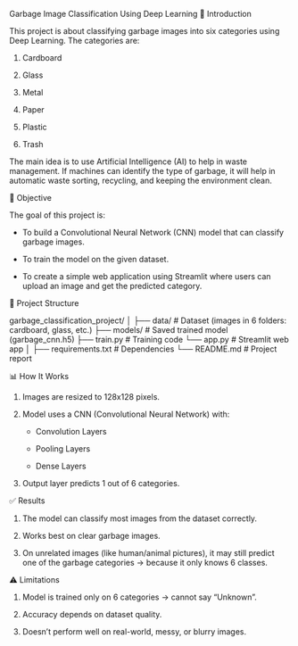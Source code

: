 Garbage Image Classification Using Deep Learning
📌 Introduction

This project is about classifying garbage images into six categories using Deep Learning.
The categories are:

1. Cardboard

2. Glass

3. Metal

4. Paper

5. Plastic

6. Trash

The main idea is to use Artificial Intelligence (AI) to help in waste management.
If machines can identify the type of garbage, it will help in automatic waste sorting, recycling, and keeping the environment clean.

🎯 Objective

The goal of this project is:

- To build a Convolutional Neural Network (CNN) model that can classify garbage images.

- To train the model on the given dataset.

- To create a simple web application using Streamlit where users can upload an image and get the predicted category.


📂 Project Structure

garbage_classification_project/
│
├── data/           # Dataset (images in 6 folders: cardboard, glass, etc.)
├── models/         # Saved trained model (garbage_cnn.h5)
├── train.py        # Training code
└── app.py          # Streamlit web app
│
├── requirements.txt # Dependencies
└── README.md        # Project report


📊 How It Works

1. Images are resized to 128x128 pixels.

2. Model uses a CNN (Convolutional Neural Network) with:

      - Convolution Layers

      - Pooling Layers

      - Dense Layers

3. Output layer predicts 1 out of 6 categories.


✅ Results

1. The model can classify most images from the dataset correctly.

2. Works best on clear garbage images.

3. On unrelated images (like human/animal pictures), it may still predict one of the garbage 
categories → because it only knows 6 classes.


⚠️ Limitations

1. Model is trained only on 6 categories → cannot say “Unknown”.

2. Accuracy depends on dataset quality.

3. Doesn’t perform well on real-world, messy, or blurry images.
